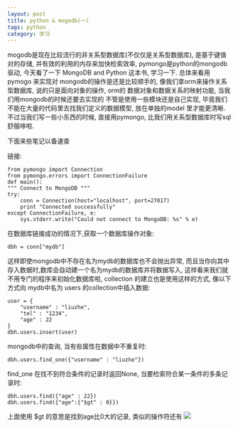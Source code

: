 ```yaml
---
layout: post
title: python & mogodb(一)
tags: python
category: 学习
---
```


mogodb是现在比较流行的非关系型数据库(不仅仅是关系型数据库), 是基于键值对的存储, 并有效的利用的内存来加快检索效率,  pymongo是python的mongodb 驱动, 今天看了一下 MongoDB and Python 这本书, 学习一下. 总体来看用pymogo 来实现对 mongodb的操作是还是比较顺手的, 像我们拿orm来操作关系型数据库, 说的只是面向对象的操作, orm的 数据对象和数据关系的映射功能, 当我们用mongodb的时候还要去实现的 不管是使用一些模块还是自己实现, 毕竟我们不能在大量的代码里去找我们定义的数据模型, 放在单独的model 里才能更清晰. 不过当我们写一些小东西的时候, 直接用pymongo, 比我们用关系型数据库时写sql舒服哆啦.

下面来些笔记以备速查

链接:

	from pymongo import Connection
	from pymongo.errors import ConnectionFailure
	def main():
	""" Connect to MongoDB """
	try:
    	conn = Connection(host="localhost", port=27017)
    	print "Connected successfully"
    except ConnectionFailure, e:
    	sys.stderr.write("Could not connect to MongoDB: %s" % e)

在数据库链接成功的情况下,获取一个数据库操作对象:

	dbh = conn["mydb"]

这样即使mongodb中不存在名为mydb的数据库也不会抛出异常, 而且当你向其中存入数据时,数库会自动建一个名为mydb的数据库并将数据写入, 这样看来我们就不用专门的程序来初始化数据库啦, collection 的建立也是使用这样的方式, 像以下方式向 mydb中名为 users 的collection中插入数据:
	
	user = {
		"username" : "liuzhe",
		"tel" : "1234",
		"age" : 22
	}	
	dbh.users.insert(user)

mongodb中的查询, 当有些属性在数据中不重复时:
	
	dbh.users.find_one({"username" : "liuzhe"})

find_one 在找不到符合条件的记录时返回None, 当要检索符合某一条件的多条记录时:
	
	dbh.users.find({"age" : 22})
	dbh.users.find({"age":{"$gt" : 0}})

上面使用 $gt 的意思是找到age比0大的记录, 类似的操作符还有
<img src="http://i.imgur.com/DNEIT1s.png" />

